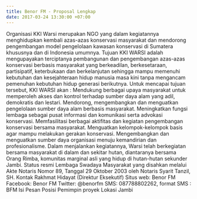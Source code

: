 ```yaml
---
title: Benor FM - Proposal Lengkap
date: 2017-03-24 13:30:00 +07:00
---
```


Organisasi
KKI Warsi merupakan NGO yang dalam kegiatannya menghidupkan kembali azas-azas konservasi masyarakat dan mendorong pengembangan model pengelolaan kawasan konservasi di Sumatera khususnya dan di Indonesia umumnya. Tujuan KKI WARSI adalah mengupayakan terciptanya pembangunan dan pengembangan azas-azas konservasi berbasis masyarakat yang berkeadilan, berkesetaraan, partisipatif, keterbukaan dan berkelanjutan sehingga mampu memenuhi kebutuhan dan kesejahteraan hidup manusia masa kini tanpa mengancam pemenuhan kebutuhan hidup generasi berikutnya. Untuk mencapai tujuan tersebut, KKI WARSI akan :
Mendukung berbagai upaya masyarakat untuk memperoleh akses dan kontrol terhadap sumber daya alam yang adil, demokratis dan lestari.
Mendorong, mengembangkan dan menguatkan pengelolaan sumber daya alam berbasis masyarakat.
Meningkatkan fungsi lembaga sebagai pusat informasi dan komunikasi serta advokasi konservasi.
Memfasilitasi berbagai aktifitas dan kegiatan pengembangan konservasi bersama masyarakat.
Menguatkan kelompok-kelompok basis agar mampu melakukan gerakan konservasi.
Mengembangkan dan menguatkan sumber daya organisasi menuju kemandirian dan profesionalisme.
Dalam menjalankan kegiatannya, Warsi telah berkegiatan bersama masyarakat di dalam dan sekitar hutan, diantaranya bersama Orang Rimba, komunitas marginal asli yang hidup di hutan-hutan sekunder Jambi.
Status resmi
Lembaga Swadaya Masyarakat yang disahkan melalui Akte Notaris Nomor 89, Tanggal 29 Oktober 2003 oleh Notaris Syarit Tanzil, SH.
Kontak
Rakhmat Hidayat (Direktur Eksekutif)
Situs web: Benor FM
Facebook: Benor FM
Twitter: @benorfm
SMS: 087788802262, format SMS : BFM <spasi> Isi Pesan
Posisi
Pemimpin proyek
Lokasi
Jambi